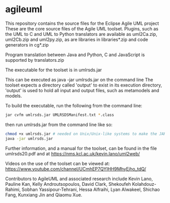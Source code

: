 # agileuml
This repository contains the source files for the Eclipse Agile UML project
These are the core source files of the Agile UML toolset. 
Plugins, such as the UML to C and UML to Python translators are available as uml2Ca.zip, uml2Cb.zip and uml2py.zip, as are libraries in libraries*.zip and code generators in cg*.zip

Program translation between Java and Python, C and JavaScript is supported by translators.zip

The executable for the toolset is in umlrsds.jar

This can be executed as java -jar umlrsds.jar on the command line
The toolset expects a directory called 'output' to exist in its execution directory, 
'output' is used to hold all input and output files, such as metamodels and models.

To build the executable, run the following from the command line:

```bash
jar cvfm umlrsds.jar UMLRSDSManifest.txt *.class
```
then run umlrsds.jar from the command line like so:

```bash
chmod +x umlrsds.jar # needed on Unix/Unix-like systems to make the JAR file executable
java -jar umlrsds.jar
```

Further information, and a manual for the toolset, can be found in the file umlrsds20.pdf and at https://nms.kcl.ac.uk/kevin.lano/uml2web/

Videos on the use of the toolset can be viewed at: https://www.youtube.com/channel/UCmhEP7QYIHH9MhyEjho_tdQ/

Contributors to AgileUML and associated research include Kevin Lano, Pauline Kan, Kelly Androutsopoulos, David Clark, Shekoufeh Kolahdouz-Rahimi, Sobhan Yassipour-Tehrani, Hessa Alfraihi, Lyan Alwakeel, Shichao Fang, Kunxiang Jin and Qiaomu Xue.

